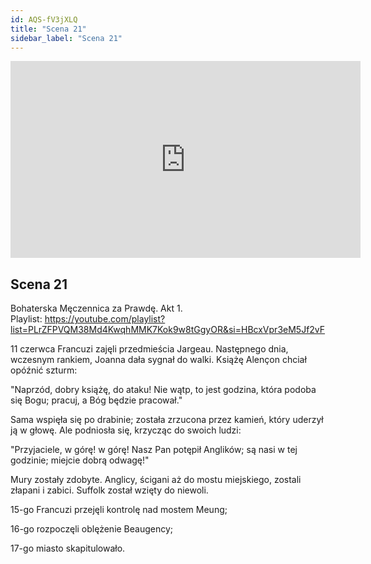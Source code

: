 ```yaml
---
id: AQS-fV3jXLQ
title: "Scena 21"
sidebar_label: "Scena 21"
---
```


<div class="video-float-container">
  <iframe
    width="560"
    height="315"
    src="https://www.youtube.com/embed/AQS-fV3jXLQ"
    title="YouTube video player"
    frameborder="0"
    allow="accelerometer; autoplay; clipboard-write; encrypted-media; gyroscope; picture-in-picture; web-share"
    referrerpolicy="strict-origin-when-cross-origin"
    allowfullscreen
  ></iframe>
</div>

## Scena 21

Bohaterska Męczennica za Prawdę. Akt 1.  
Playlist: https://youtube.com/playlist?list=PLrZFPVQM38Md4KwqhMMK7Kok9w8tGgyOR&si=HBcxVpr3eM5Jf2vF

11 czerwca Francuzi zajęli przedmieścia Jargeau. Następnego dnia, wczesnym rankiem, Joanna dała sygnał do walki. Książę Alençon chciał opóźnić szturm:

"Naprzód, dobry książę, do ataku! Nie wątp, to jest godzina, która podoba się Bogu; pracuj, a Bóg będzie pracował."

Sama wspięła się po drabinie; została zrzucona przez kamień, który uderzył ją w głowę. Ale podniosła się, krzycząc do swoich ludzi:

"Przyjaciele, w górę! w górę! Nasz Pan potępił Anglików; są nasi w tej godzinie; miejcie dobrą odwagę!"

Mury zostały zdobyte. Anglicy, ścigani aż do mostu miejskiego, zostali złapani i zabici. Suffolk został wzięty do niewoli.

15-go Francuzi przejęli kontrolę nad mostem Meung;

16-go rozpoczęli oblężenie Beaugency;

17-go miasto skapitulowało.
